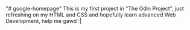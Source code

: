 "# google-homepage" 
This is my first project in "The Odin Project", just refreshing on my HTML and CSS and hopefully learn advanced Web Development, help me gawd :|
